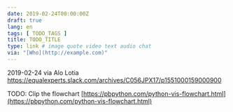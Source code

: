 ```yaml
---
date: 2019-02-24T00:00:00Z
draft: true
lang: en
tags: [ TODO_TAGS ]
title: TODO_TITLE
type: link # image quote video text audio chat
via: "[Who](http://example.com)"
---
```



2019-02-24 via Alo Lotia
https://equalexperts.slack.com/archives/C056JPX17/p1551000159000900

TODO: Clip the flowchart
[https://pbpython.com/python-vis-flowchart.html](https://pbpython.com/python-vis-flowchart.html)


